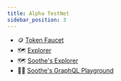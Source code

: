 ```yaml
---
title: Alpha TestNet
sidebar_position: 3
---
```


- 🪙 [Token Faucet](https://faucet.alpha.testnet.pokt.network/)
- 🗺️ [Explorer](https://shannon.alpha.testnet.pokt.network)
- 🗺️ [Soothe's Explorer](https://shannon-alpha.trustsoothe.io/)
- 👨‍💻 [Soothe's GraphQL Playground](https://shannon-alpha-api.trustsoothe.io/)

